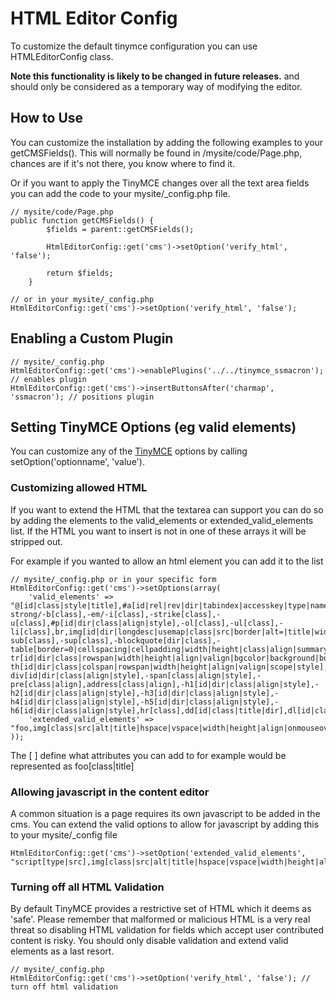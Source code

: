 # HTML Editor Config

To customize the default tinymce configuration you can use HTMLEditorConfig class. 

**Note this functionality is likely to be changed in future releases.** and should only be considered as a temporary way of modifying the editor.

## How to Use

You can customize the installation by adding the following examples to your  getCMSFields(). This will normally be found in /mysite/code/Page.php, chances are if it's not there, you know where to find it.

Or if you want to apply the TinyMCE changes over all the text area fields you can add the code to your mysite/_config.php file.

~~~ {php}
// mysite/code/Page.php
public function getCMSFields() {
		$fields = parent::getCMSFields();
		
		HtmlEditorConfig::get('cms')->setOption('verify_html', 'false');

 		return $fields;
	}

// or in your mysite/_config.php
HtmlEditorConfig::get('cms')->setOption('verify_html', 'false');
~~~


## Enabling a Custom Plugin

~~~ {php}
// mysite/_config.php
HtmlEditorConfig::get('cms')->enablePlugins('../../tinymce_ssmacron'); // enables plugin
HtmlEditorConfig::get('cms')->insertButtonsAfter('charmap', 'ssmacron'); // positions plugin
~~~

## Setting TinyMCE Options (eg valid elements)

You can customize any of the [TinyMCE](http://wiki.moxiecode.com/index.php/TinyMCE:Configuration) options by calling setOption('optionname', 'value').

### Customizing allowed HTML

If you want to extend the HTML that the textarea can support you can do so by adding the elements to the valid_elements or extended_valid_elements list. If the HTML you want to insert is not in one of these arrays it will be stripped out.

For example if you wanted to allow an html element <foo> you can add it to the list

~~~ {php}
// mysite/_config.php or in your specific form
HtmlEditorConfig::get('cms')->setOptions(array(
	'valid_elements' => "@[id|class|style|title],#a[id|rel|rev|dir|tabindex|accesskey|type|name|href|target|title|class],-strong/-b[class],-em/-i[class],-strike[class],-u[class],#p[id|dir|class|align|style],-ol[class],-ul[class],-li[class],br,img[id|dir|longdesc|usemap|class|src|border|alt=|title|width|height|align],-sub[class],-sup[class],-blockquote[dir|class],-table[border=0|cellspacing|cellpadding|width|height|class|align|summary|dir|id|style],-tr[id|dir|class|rowspan|width|height|align|valign|bgcolor|background|bordercolor|style],tbody[id|class|style],thead[id|class|style],tfoot[id|class|style],#td[id|dir|class|colspan|rowspan|width|height|align|valign|scope|style],-th[id|dir|class|colspan|rowspan|width|height|align|valign|scope|style],caption[id|dir|class],-div[id|dir|class|align|style],-span[class|align|style],-pre[class|align],address[class|align],-h1[id|dir|class|align|style],-h2[id|dir|class|align|style],-h3[id|dir|class|align|style],-h4[id|dir|class|align|style],-h5[id|dir|class|align|style],-h6[id|dir|class|align|style],hr[class],dd[id|class|title|dir],dl[id|class|title|dir],dt[id|class|title|dir],@[id,style,class]",
	'extended_valid_elements' => "foo,img[class|src|alt|title|hspace|vspace|width|height|align|onmouseover|onmouseout|name|usemap],iframe[src|name|width|height|align|frameborder|marginwidth|marginheight|scrolling],object[width|height|data|type],param[name|value],map[class|name|id],area[shape|coords|href|target|alt]"
));
~~~

The [ ] define what attributes you can add to <foo> for example <foo class="baz" title="Bar"> would be represented as foo[class|title]

### Allowing javascript in the content editor

A common situation is a page requires its own javascript to be added in the cms. You can extend the valid options to allow for javascript by adding this to your mysite/_config file

~~~ {php}
HtmlEditorConfig::get('cms')->setOption('extended_valid_elements', "script[type|src],img[class|src|alt|title|hspace|vspace|width|height|align|onmouseover|onmouseout|name|usemap],iframe[src|name|width|height|align|frameborder|marginwidth|marginheight|scrolling],object[width|height|data|type],param[name|value],map[class|name|id],area[shape|coords|href|target|alt]");
~~~
### Turning off all HTML Validation

By default TinyMCE provides a restrictive set of HTML which it deems as 'safe'. Please remember that malformed or malicious HTML is a very real threat so disabling HTML validation for fields which accept user contributed content is risky. You should only disable validation and extend valid elements as a last resort.

~~~ {php}
// mysite/_config.php
HtmlEditorConfig::get('cms')->setOption('verify_html', 'false'); // turn off html validation 
~~~

